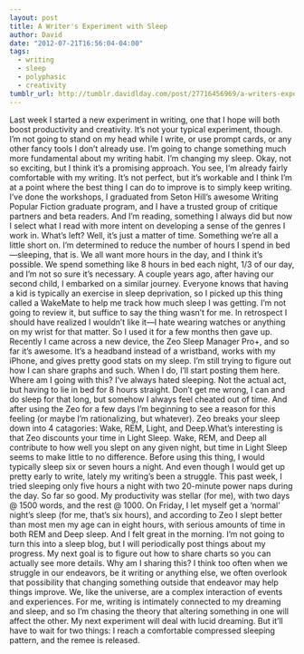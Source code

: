 ```yaml
---
layout: post
title: A Writer's Experiment with Sleep
author: David
date: "2012-07-21T16:56:04-04:00"
tags:
  - writing
  - sleep
  - polyphasic
  - creativity
tumblr_url: http://tumblr.davidlday.com/post/27716456969/a-writers-experiment-with-sleep
---
```


Last week I started a new experiment in writing, one that I hope will both boost
productivity and creativity. It’s not your typical experiment, though. I’m not
going to stand on my head while I write, or use prompt cards, or any other fancy
tools I don’t already use. I’m going to change something much more fundamental
about my writing habit. I’m changing my sleep. Okay, not so exciting, but I
think it’s a promising approach. You see, I’m already fairly comfortable with my
writing. It’s not perfect, but it’s workable and I think I’m at a point where
the best thing I can do to improve is to simply keep writing. I’ve done the
workshops, I graduated from Seton Hill’s awesome Writing Popular Fiction
graduate program, and I have a trusted group of critique partners and beta
readers. And I’m reading, something I always did but now I select what I read
with more intent on developing a sense of the genres I work in. What’s left?
Well, it’s just a matter of time. Something we’re all a little short on. I’m
determined to reduce the number of hours I spend in bed—sleeping, that is. We
all want more hours in the day, and I think it’s possible. We spend something
like 8 hours in bed each night, 1/3 of our day, and I’m not so sure it’s
necessary. A couple years ago, after having our second child, I embarked on a
similar journey. Everyone knows that having a kid is typically an exercise in
sleep deprivation, so I picked up this thing called a WakeMate to help me track
how much sleep I was getting. I’m not going to review it, but suffice to say the
thing wasn’t for me. In retrospect I should have realized I wouldn’t like it—I
hate wearing watches or anything on my wrist for that matter. So I used it for a
few months then gave up. Recently I came across a new device, the Zeo Sleep
Manager Pro+, and so far it’s awesome. It’s a headband instead of a wristband,
works with my iPhone, and gives pretty good stats on my sleep. I’m still trying
to figure out how I can share graphs and such. When I do, I’ll start posting
them here. Where am I going with this? I’ve always hated sleeping. Not the
actual act, but having to lie in bed for 8 hours straight. Don’t get me wrong, I
can and do sleep for that long, but somehow I always feel cheated out of time.
And after using the Zeo for a few days I’m beginning to see a reason for this
feeling (or maybe I’m rationalizing, but whatever). Zeo breaks your sleep down
into 4 catagories: Wake, REM, Light, and Deep.What’s interesting is that Zeo
discounts your time in Light Sleep. Wake, REM, and Deep all contribute to how
well you slept on any given night, but time in Light Sleep seems to make little
to no difference. Before using this thing, I would typically sleep six or seven
hours a night. And even though I would get up pretty early to write, lately my
writing’s been a struggle. This past week, I tried sleeping only five hours a
night with two 20-minute power naps during the day. So far so good. My
productivity was stellar (for me), with two days @ 1500 words, and the rest
@ 1000. On Friday, I let myself get a ‘normal’ night’s sleep (for me, that’s six
hours), and according to Zeo I slept better than most men my age can in eight
hours, with serious amounts of time in both REM and Deep sleep. And I felt great
in the morning. I’m not going to turn this into a sleep blog, but I will
periodically post things about my progress. My next goal is to figure out how to
share charts so you can actually see more details. Why am I sharing this? I
think too often when we struggle in our endeavors, be it writing or anything
else, we often overlook that possibility that changing something outside that
endeavor may help things improve. We, like the universe, are a complex
interaction of events and experiences. For me, writing is intimately connected
to my dreaming and sleep, and so I’m chasing the theory that altering something
in one will affect the other. My next experiment will deal with lucid dreaming.
But it’ll have to wait for two things: I reach a comfortable compressed sleeping
pattern, and the remee is released.
